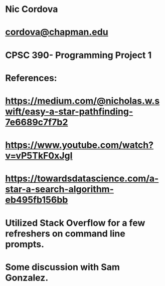# Nic Cordova
# cordova@chapman.edu
# CPSC 390- Programming Project 1

# References:
# https://medium.com/@nicholas.w.swift/easy-a-star-pathfinding-7e6689c7f7b2
# https://www.youtube.com/watch?v=vP5TkF0xJgI
# https://towardsdatascience.com/a-star-a-search-algorithm-eb495fb156bb
# Utilized Stack Overflow for a few refreshers on command line prompts.
# Some discussion with Sam Gonzalez.
